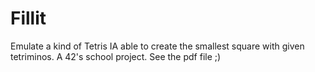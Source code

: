 # Fillit
Emulate a kind of Tetris IA able to create the smallest square with given tetriminos. A 42's school project. See the pdf file ;)
